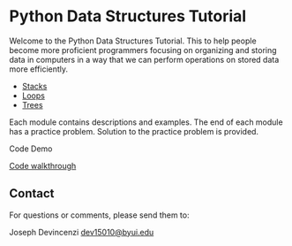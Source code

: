 # Python Data Structures Tutorial

Welcome to the Python Data Structures Tutorial. This to help people become more proficient programmers focusing on organizing and storing data in computers in a way that we can perform operations on stored data more efficiently.

- [Stacks](1-stacks.md)
- [Loops](2-lists.md)
- [Trees](3-trees.md)

Each module contains descriptions and examples. The end of each module has a practice problem. Solution to the practice problem is provided. 

Code Demo

[Code walkthrough](https://youtu.be/IoBlCDEkyK8)

## Contact

For questions or comments, please send them to:

Joseph Devincenzi
dev15010@byui.edu
